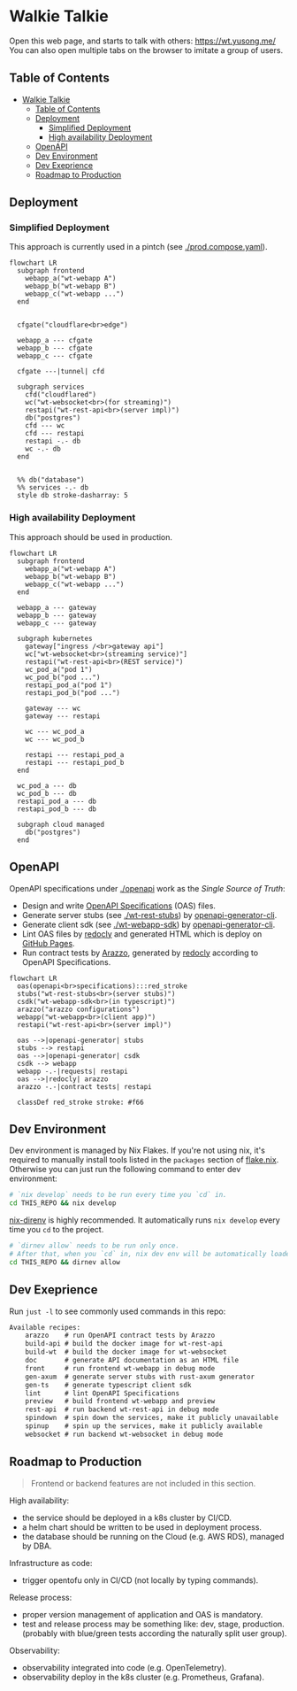 # Walkie Talkie

Open this web page, and starts to talk with others: <https://wt.yusong.me/>\
You can also open multiple tabs on the browser to imitate a group of users.

## Table of Contents

<!--toc:start-->
- [Walkie Talkie](#walkie-talkie)
  - [Table of Contents](#table-of-contents)
  - [Deployment](#deployment)
    - [Simplified Deployment](#simplified-deployment)
    - [High availability Deployment](#high-availability-deployment)
  - [OpenAPI](#openapi)
  - [Dev Environment](#dev-environment)
  - [Dev Exeprience](#dev-exeprience)
  - [Roadmap to Production](#roadmap-to-production)
<!--toc:end-->

## Deployment

### Simplified Deployment

This approach is currently used in a pintch (see [./prod.compose.yaml](./prod.compose.yaml)).

```mermaid
flowchart LR
  subgraph frontend
    webapp_a("wt-webapp A")
    webapp_b("wt-webapp B")
    webapp_c("wt-webapp ...")
  end


  cfgate("cloudflare<br>edge")

  webapp_a --- cfgate
  webapp_b --- cfgate
  webapp_c --- cfgate

  cfgate ---|tunnel| cfd

  subgraph services
    cfd("cloudflared")
    wc("wt-websocket<br>(for streaming)")
    restapi("wt-rest-api<br>(server impl)")
    db("postgres")
    cfd --- wc
    cfd --- restapi
    restapi -.- db
    wc -.- db
  end


  %% db("database")
  %% services -.- db
  style db stroke-dasharray: 5
```

### High availability Deployment

This approach should be used in production.

```mermaid
flowchart LR
  subgraph frontend
    webapp_a("wt-webapp A")
    webapp_b("wt-webapp B")
    webapp_c("wt-webapp ...")
  end

  webapp_a --- gateway
  webapp_b --- gateway
  webapp_c --- gateway

  subgraph kubernetes
    gateway["ingress /<br>gateway api"]
    wc["wt-websocket<br>(streaming service)"]
    restapi("wt-rest-api<br>(REST service)")
    wc_pod_a("pod 1")
    wc_pod_b("pod ...")
    restapi_pod_a("pod 1")
    restapi_pod_b("pod ...")

    gateway --- wc
    gateway --- restapi

    wc --- wc_pod_a
    wc --- wc_pod_b

    restapi --- restapi_pod_a
    restapi --- restapi_pod_b
  end

  wc_pod_a --- db
  wc_pod_b --- db
  restapi_pod_a --- db
  restapi_pod_b --- db

  subgraph cloud managed
    db("postgres")
  end
```

## OpenAPI

OpenAPI specifications under [./openapi](./openapi/)
work as the *Single Source of Truth*:

- Design and write [OpenAPI Specifications](https://www.openapis.org/) (OAS) files.
- Generate server stubs (see [./wt-rest-stubs](./wt-rest-stubs)) by [openapi-generator-cli](https://github.com/OpenAPITools/openapi-generator).
- Generate client sdk (see [./wt-webapp-sdk](./wt-webapp-sdk)) by [openapi-generator-cli](https://github.com/OpenAPITools/openapi-generator).
- Lint OAS files by [redocly](https://github.com/Redocly/redocly-cli)
  and generated HTML which is deploy on [GitHub Pages](https://whisperpine.github.io/walkie-talkie/).
- Run contract tests by [Arazzo](https://www.openapis.org/arazzo-specification),
  generated by [redocly](https://github.com/Redocly/redocly-cli)
  according to OpenAPI Specifications.

```mermaid
flowchart LR
  oas(openapi<br>specifications):::red_stroke
  stubs("wt-rest-stubs<br>(server stubs)")
  csdk("wt-webapp-sdk<br>(in typescript)")
  arazzo("arazzo configurations")
  webapp("wt-webapp<br>(client app)")
  restapi("wt-rest-api<br>(server impl)")

  oas -->|openapi-generator| stubs
  stubs --> restapi
  oas -->|openapi-generator| csdk
  csdk --> webapp
  webapp -.-|requests| restapi
  oas -->|redocly| arazzo
  arazzo -.-|contract tests| restapi

  classDef red_stroke stroke: #f66
```

## Dev Environment

Dev environment is managed by Nix Flakes.
If you're not using nix, it's required to manually install tools listed in the
`packages` section of [flake.nix](./flake.nix).
Otherwise you can just run the following command to enter dev environment:

```sh
# `nix develop` needs to be run every time you `cd` in.
cd THIS_REPO && nix develop
```

[nix-direnv](https://github.com/nix-community/nix-direnv)
is highly recommended.
It automatically runs `nix develop` every
time you `cd` to the project.

```sh
# `dirnev allow` needs to be run only once.
# After that, when you `cd` in, nix dev env will be automatically loaded.
cd THIS_REPO && dirnev allow
```

## Dev Exeprience

Run `just -l` to see commonly used commands in this repo:

```txt
Available recipes:
    arazzo    # run OpenAPI contract tests by Arazzo
    build-api # build the docker image for wt-rest-api
    build-wt  # build the docker image for wt-websocket
    doc       # generate API documentation as an HTML file
    front     # run frontend wt-webapp in debug mode
    gen-axum  # generate server stubs with rust-axum generator
    gen-ts    # generate typescript client sdk
    lint      # lint OpenAPI Specifications
    preview   # build frontend wt-webapp and preview
    rest-api  # run backend wt-rest-api in debug mode
    spindown  # spin down the services, make it publicly unavailable
    spinup    # spin up the services, make it publicly available
    websocket # run backend wt-websocket in debug mode
```

## Roadmap to Production

> Frontend or backend features are not included in this section.

High availability:

- the service should be deployed in a k8s cluster by CI/CD.
- a helm chart should be written to be used in deployment process.
- the database should be running on the Cloud (e.g. AWS RDS), managed by DBA.

Infrastructure as code:

- trigger opentofu only in CI/CD (not locally by typing commands).

Release process:

- proper version management of application and OAS is mandatory.
- test and release process may be something like: dev, stage, production.\
  (probably with blue/green tests according the naturally split user group).

Observability:

- observability integrated into code (e.g. OpenTelemetry).
- observability deploy in the k8s cluster (e.g. Prometheus, Grafana).
